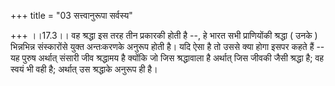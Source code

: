 +++
title = "03 सत्त्वानुरूपा सर्वस्य"

+++
।।17.3।। वह श्रद्धा इस तरह तीन प्रकारकी होती है --, हे भारत सभी
प्राणियोंकी श्रद्धा ( उनके ) भिन्नभिन्न संस्कारोंसे युक्त अन्तःकरणके
अनुरूप होती है। यदि ऐसा है तो उससे क्या होगा इसपर कहते हैं -- यह पुरुष
अर्थात् संसारी जीव श्रद्धामय है क्योंकि जो जिस श्रद्धावाला है अर्थात्
जिस जीवकी जैसी श्रद्धा है; वह स्वयं भी वही है; अर्थात् उस श्रद्धाके
अनुरूप ही है।
